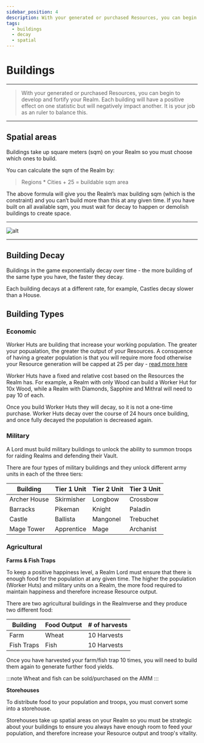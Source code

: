 ```yaml
---
sidebar_position: 4
description: With your generated or purchased Resources, you can begin to develop and fortify your Realm
tags:
  - buildings
  - decay
  - spatial
---
```


# Buildings

---

> With your generated or purchased Resources, you can begin to develop and fortify your Realm. Each building will have a positive effect on one statistic but will negatively impact another. It is your job as an ruler to balance this.



---

## Spatial areas

Buildings take up square meters (sqm) on your Realm so you must choose which ones to build.


You can calculate the sqm of the Realm by:

> Regions * Cities + 25 = buildable sqm area

The above formula will give you the Realm’s max building sqm (which is the constraint) and you can’t build more than this at any given time. If you have built on all available sqm, you must wait for decay to happen or demolish buildings to create space. 

---

![alt](/img/game/buildings.png)

---
## Building Decay

Buildings in the game exponentially decay over time - the more building of the same type you have, the faster they decay.

Each building decays at a different rate, for example, Castles decay slower than a House. 


## Building Types

### Economic

Worker Huts are building that increase your working population. The greater your popualation, the greater the output of your Resources. A consquence of having a greater population is that you will require more food otherwise your Resource generation will be capped at 25 per day - [read more here](./food)

Worker Huts have a fixed and relative cost based on the Resources the Realm has. For example, a Realm with only Wood can build a Worker Hut for 10x Wood, while a Realm with Diamonds, Sapphire and Mithral will need to pay 10 of each. 

Once you build Worker Huts they will decay, so it is not a one-time purchase. Worker Huts decay over the course of 24 hours once building, and once fully decayed the population is decreased again.

### Military

A Lord must build military buildings to unlock the ability to summon troops for raiding Realms and defending their Vault. 

There are four types of military buildings and they unlock different army units in each of the three tiers:

| Building | Tier 1 Unit | Tier 2 Unit | Tier 3 Unit |
| ----------- | ----------- | ----------- | ----------- |
| Archer House | Skirmisher | Longbow | Crossbow |
| Barracks | Pikeman | Knight | Paladin |
| Castle | Ballista | Mangonel | Trebuchet |
| Mage Tower | Apprentice | Mage | Archanist |

### Agricultural 

**Farms & Fish Traps**

To keep a positive happiness level, a Realm Lord must ensure that there is enough food for the population at any given time. The higher the population (Worker Huts) and military units on a Realm, the more food required to maintain happiness and therefore increase Resource output.

There are two agricultural buildings in the Realmverse and they produce two different food:

| Building | Food Output | # of harvests |
| ----------- | ----------- | ----------- |
| Farm | Wheat | 10 Harvests |
| Fish Traps | Fish  | 10 Harvests |

Once you have harvested your farm/fish trap 10 times, you will need to build them again to generate further food yields. 

:::note
Wheat and fish can be sold/purchased on the AMM
:::

**Storehouses**

To distribute food to your population and troops, you must convert some into a storehouse.

Storehouses take up spatial areas on your Realm so you must be strategic about your buildings to ensure you always have enough room to feed your population, and therefore increase your Resource output and troop's vitality.  